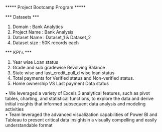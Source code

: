 ***** Project Bootcamp Program *****

*** Datasets ***

1. Domain : Bank Analytics
2. Project Name : Bank Analysis
3. Dataset Name : Dataset_1 & Dataset_2
4. Dataset size : 50K records each

*** KPI's ***

1. Year wise Loan status
2. Grade and sub gradewise Revolving Balance
3. State wise and last_credit_pull_d wise loan status
4. Total payments for Verified status and Non-verified status.
5. Home ownership VS Last payment Data status

• We leveraged a variety of Excels 3 analytical features, such as pivot 
tables, charting, and statistical functions, to explore the data and derive 
initial insights that informed subsequent data analysis and modeling 
activities  
• Team leveraged the advanced visualization capabilities of Power BI and 
Tableau to present critical data insightsin a visually compelling and easily 
understandable format
